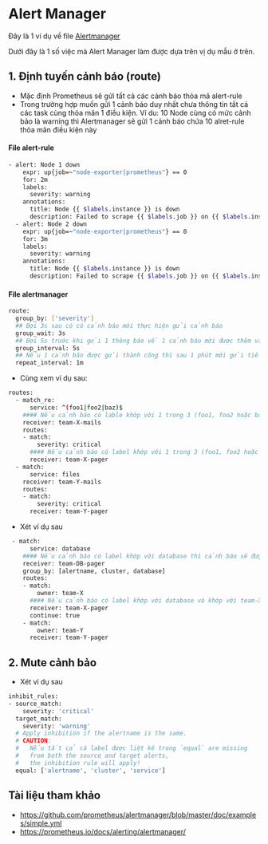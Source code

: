 # Alert Manager

Đây là 1 ví dụ về file [Alertmanager](https://github.com/prometheus/alertmanager/blob/master/doc/examples/simple.yml)

Dưới đây là 1 số việc mà Alert Manager làm được dựa trên vị dụ mẫu ở trên.

## 1. Định tuyến cảnh báo (route)
- Mặc định Prometheus sẽ gửi tất cả các cảnh báo thỏa mã alert-rule
- Trong trường hợp muốn gửi 1 cảnh báo duy nhất chưa thông tin tất cả các task cùng thỏa mãn 1 điều kiện.
Ví du: 10 Node cùng có mức cảnh bảo là warning thì Alertmanager sẽ gửi 1 cảnh báo chứa 10 alret-rule thỏa mãn điều kiện này 
#### File alert-rule
```sh
- alert: Node 1 down
    expr: up{job=~"node-exporter|prometheus"} == 0
    for: 2m
    labels:
      severity: warning
    annotations:
      title: Node {{ $labels.instance }} is down
      description: Failed to scrape {{ $labels.job }} on {{ $labels.instance }} for more than 1 minutes. Node 1 seems down.
  - alert: Node 2 down
    expr: up{job=~"node-exporter|prometheus"} == 0
    for: 3m
    labels:
      severity: warning
    annotations:
      title: Node {{ $labels.instance }} is down
      description: Failed to scrape {{ $labels.job }} on {{ $labels.instance }} for more than 1 minutes. Node 2 seems down.
```
#### File alertmanager
```sh
route:
  group_by: ['severity']
  ## Đợi 3s sau có có cảnh báo mới thực hiện gửi cảnh báo
  group_wait: 3s
  ## Đợi 5s trước khi gửi 1 thông báo về 1 cảnh báo mới được thêm vào group cảnh báo ban đâu đã gửi
  group_interval: 5s
  ## Nếu 1 cảnh báo được gửi thành công thì sau 1 phút mới gửi tiếp cảnh báo
  repeat_interval: 1m
```

- Cùng xem ví dụ sau:
```sh
routes:
  - match_re:
      service: ^(foo1|foo2|baz)$
    #### Nếu cảnh báo có lable khớp với 1 trong 3 (foo1, foo2 hoặc baz) thì cảnh báo sẽ được gửi đến team-X-mails
    receiver: team-X-mails
    routes:
    - match:
        severity: critical
      #### Nếu cảnh báo có label khớp với 1 trong 3 (foo1, foo2 hoặc baz) và khớp với critical thì sẽ được gửi đến team-X-pager  
      receiver: team-X-pager
  - match:
      service: files
    receiver: team-Y-mails
    routes:
    - match:
        severity: critical
      receiver: team-Y-pager
```
- Xét ví dụ sau
```sh
 - match:
      service: database
    #### Nếu cảnh báo có label khớp với database thì cảnh báo sẽ được gửi đến team-DB-pager
    receiver: team-DB-pager
    group_by: [alertname, cluster, database]
    routes:
    - match:
        owner: team-X
      #### Nếu cảnh báo có label khớp với database và khớp với team-X thì cảnh báo sẽ được gửi đến team-X-pager và được nhóm bằng group_by
      receiver: team-X-pager
      continue: true
    - match:
        owner: team-Y
      receiver: team-Y-pager
```
## 2. Mute cảnh bảo
- Xét ví dụ sau
```sh
inhibit_rules:
- source_match:
    severity: 'critical'
  target_match:
    severity: 'warning'
  # Apply inhibition if the alertname is the same.
  # CAUTION: 
  #   Nếu tất cả cá label được liệt kê trong `equal` are missing 
  #   from both the source and target alerts,
  #   the inhibition rule will apply!
  equal: ['alertname', 'cluster', 'service']
```
## Tài liệu tham khảo
- https://github.com/prometheus/alertmanager/blob/master/doc/examples/simple.yml
- https://prometheus.io/docs/alerting/alertmanager/
